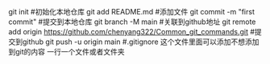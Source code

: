 git init #初始化本地仓库
git add README.md  #添加文件
git commit -m "first commit" #提交到本地仓库
git branch -M main 
#关联到github地址
git remote add origin https://github.com/chenyang322/Common_git_commands.git 
#提交到github
git push -u origin main
#.gitignore 这个文件里面可以添加不想添加到git的内容 一行一个文件或者文件夹

